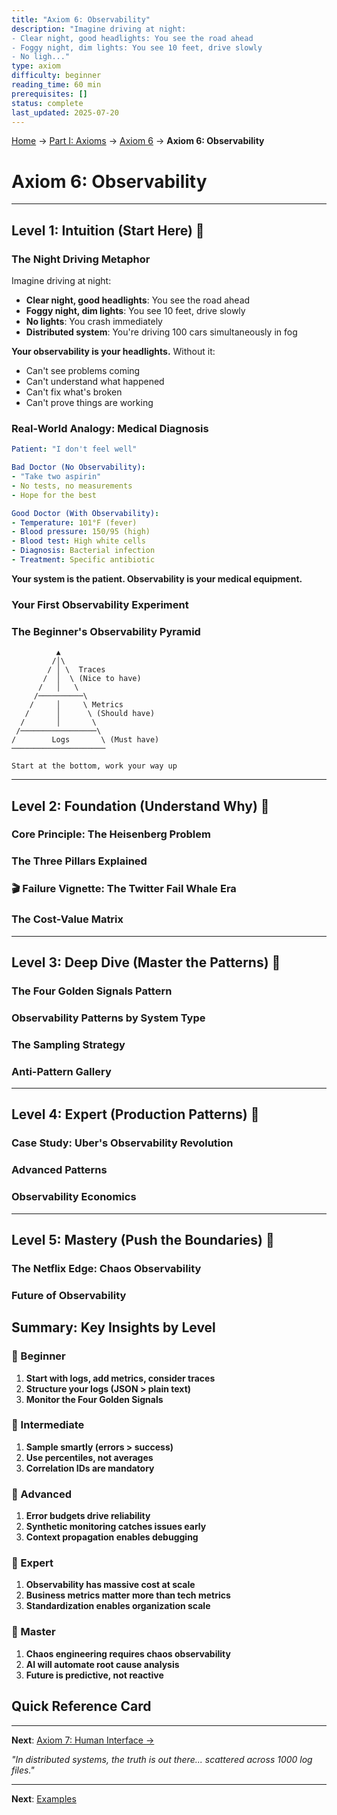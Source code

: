 ```yaml
---
title: "Axiom 6: Observability"
description: "Imagine driving at night:
- Clear night, good headlights: You see the road ahead
- Foggy night, dim lights: You see 10 feet, drive slowly
- No ligh..."
type: axiom
difficulty: beginner
reading_time: 60 min
prerequisites: []
status: complete
last_updated: 2025-07-20
---
```


<!-- Navigation -->
[Home](/) → [Part I: Axioms](/part1-axioms/) → [Axiom 6](/part1-axioms/axiom6-observability/) → **Axiom 6: Observability**

# Axiom 6: Observability

---

## Level 1: Intuition (Start Here) 🌱

### The Night Driving Metaphor

Imagine driving at night:
- **Clear night, good headlights**: You see the road ahead
- **Foggy night, dim lights**: You see 10 feet, drive slowly
- **No lights**: You crash immediately
- **Distributed system**: You're driving 100 cars simultaneously in fog

**Your observability is your headlights.** Without it:
- Can't see problems coming
- Can't understand what happened
- Can't fix what's broken
- Can't prove things are working

### Real-World Analogy: Medical Diagnosis

```yaml
Patient: "I don't feel well"

Bad Doctor (No Observability):
- "Take two aspirin"
- No tests, no measurements
- Hope for the best

Good Doctor (With Observability):
- Temperature: 101°F (fever)
- Blood pressure: 150/95 (high)
- Blood test: High white cells
- Diagnosis: Bacterial infection
- Treatment: Specific antibiotic
```

**Your system is the patient. Observability is your medical equipment.**

### Your First Observability Experiment

### The Beginner's Observability Pyramid

```text
          ▲
         /│\
        / │ \  Traces
       /  │  \ (Nice to have)
      /   │   \
     /──────────\
    /     │     \ Metrics
   /      │      \ (Should have)
  /       │       \
 /─────────────────\
/        Logs       \ (Must have)
─────────────────────

Start at the bottom, work your way up
```

---

## Level 2: Foundation (Understand Why) 🌿

### Core Principle: The Heisenberg Problem

### The Three Pillars Explained

### 🎬 Failure Vignette: The Twitter Fail Whale Era

### The Cost-Value Matrix

---

## Level 3: Deep Dive (Master the Patterns) 🌳

### The Four Golden Signals Pattern

### Observability Patterns by System Type

### The Sampling Strategy

### Anti-Pattern Gallery

---

## Level 4: Expert (Production Patterns) 🌲

### Case Study: Uber's Observability Revolution

### Advanced Patterns

### Observability Economics

---

## Level 5: Mastery (Push the Boundaries) 🌴

### The Netflix Edge: Chaos Observability

### Future of Observability

## Summary: Key Insights by Level

### 🌱 Beginner
1. **Start with logs, add metrics, consider traces**
2. **Structure your logs (JSON > plain text)**
3. **Monitor the Four Golden Signals**

### 🌿 Intermediate
1. **Sample smartly (errors > success)**
2. **Use percentiles, not averages**
3. **Correlation IDs are mandatory**

### 🌳 Advanced
1. **Error budgets drive reliability**
2. **Synthetic monitoring catches issues early**
3. **Context propagation enables debugging**

### 🌲 Expert
1. **Observability has massive cost at scale**
2. **Business metrics matter more than tech metrics**
3. **Standardization enables organization scale**

### 🌴 Master
1. **Chaos engineering requires chaos observability**
2. **AI will automate root cause analysis**
3. **Future is predictive, not reactive**

## Quick Reference Card

---

**Next**: [Axiom 7: Human Interface →](../axiom7-human/index.md)

*"In distributed systems, the truth is out there... scattered across 1000 log files."*

---

**Next**: [Examples](examples.md)
